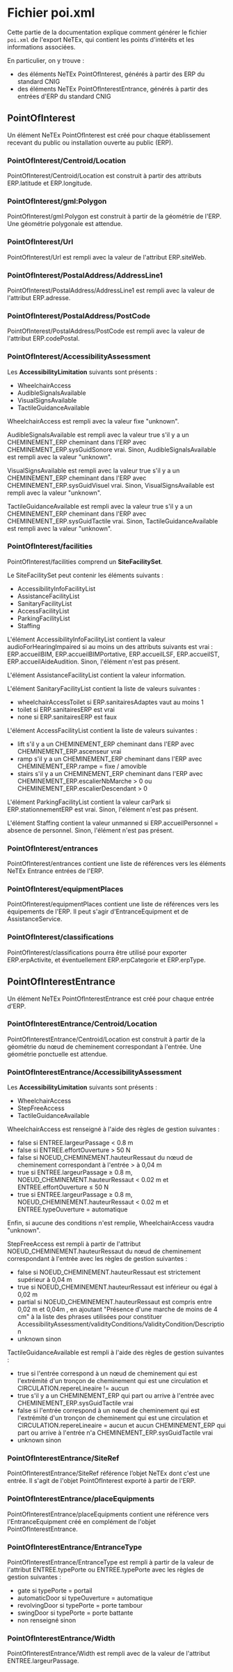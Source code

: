 # Fichier poi.xml

Cette partie de la documentation explique comment générer le fichier `poi.xml` de l'export NeTEx, qui contient les points d'intérêts et les informations associées.

En particulier, on y trouve :

- des éléments NeTEx PointOfInterest, générés à partir des ERP du standard CNIG
- des éléments NeTEx PointOfInterestEntrance, générés à partir des entrées d'ERP du standard CNIG

## PointOfInterest

Un élément NeTEx PointOfInterest est créé pour chaque établissement recevant du public ou installation ouverte au public (ERP).

### PointOfInterest/Centroid/Location

PointOfInterest/Centroid/Location est construit à partir des attributs ERP.latitude et ERP.longitude.

### PointOfInterest/gml:Polygon

PointOfInterest/gml:Polygon est construit à partir de la géométrie de l'ERP. Une géométrie polygonale est attendue.

### PointOfInterest/Url

PointOfInterest/Url est rempli avec la valeur de l'attribut ERP.siteWeb.

### PointOfInterest/PostalAddress/AddressLine1

PointOfInterest/PostalAddress/AddressLine1 est rempli avec la valeur de l'attribut ERP.adresse.

### PointOfInterest/PostalAddress/PostCode

PointOfInterest/PostalAddress/PostCode est rempli avec la valeur de l'attribut ERP.codePostal.

### PointOfInterest/AccessibilityAssessment

Les **AccessibilityLimitation** suivants sont présents :

- WheelchairAccess
- AudibleSignalsAvailable
- VisualSignsAvailable
- TactileGuidanceAvailable

WheelchairAccess est rempli avec la valeur fixe "unknown".

AudibleSignalsAvailable est rempli avec la valeur true s'il y a un CHEMINEMENT_ERP cheminant dans l'ERP avec CHEMINEMENT_ERP.sysGuidSonore vrai.
Sinon, AudibleSignalsAvailable est rempli avec la valeur "unknown".

VisualSignsAvailable est rempli avec la valeur true s'il y a un CHEMINEMENT_ERP cheminant dans l'ERP avec CHEMINEMENT_ERP.sysGuidVisuel vrai.
Sinon, VisualSignsAvailable est rempli avec la valeur "unknown".

TactileGuidanceAvailable est rempli avec la valeur true s'il y a un CHEMINEMENT_ERP cheminant dans l'ERP avec CHEMINEMENT_ERP.sysGuidTactile vrai.
Sinon, TactileGuidanceAvailable est rempli avec la valeur "unknown".

### PointOfInterest/facilities

PointOfInterest/facilities comprend un **SiteFacilitySet**.

Le SiteFacilitySet peut contenir les éléments suivants :

- AccessibilityInfoFacilityList
- AssistanceFacilityList
- SanitaryFacilityList
- AccessFacilityList
- ParkingFacilityList
- Staffing

L'élément AccessibilityInfoFacilityList contient la valeur audioForHearingImpaired si au moins un des attributs suivants est vrai : ERP.accueilBIM, ERP.accueilBIMPortative, ERP.accueilLSF, ERP.accueilST, ERP.accueilAideAudition. Sinon, l'élément n'est pas présent.

L'élément AssistanceFacilityList contient la valeur information.

L'élément SanitaryFacilityList contient la liste de valeurs suivantes :

- wheelchairAccessToilet si ERP.sanitairesAdaptes vaut au moins 1
- toilet si ERP.sanitairesERP est vrai
- none si ERP.sanitairesERP est faux

L'élément AccessFacilityList contient la liste de valeurs suivantes :

- lift s'il y a un CHEMINEMENT_ERP cheminant dans l'ERP avec CHEMINEMENT_ERP.ascenseur vrai
- ramp s'il y a un CHEMINEMENT_ERP cheminant dans l'ERP avec CHEMINEMENT_ERP.rampe =  fixe / amovible
- stairs s'il y a un CHEMINEMENT_ERP cheminant dans l'ERP avec CHEMINEMENT_ERP.escalierNbMarche > 0 ou CHEMINEMENT_ERP.escalierDescendant > 0

L'élément ParkingFacilityList contient la valeur carPark si ERP.stationnementERP est vrai. Sinon, l'élément n'est pas présent.

L'élément Staffing contient la valeur unmanned si ERP.accueilPersonnel = absence de personnel. Sinon, l'élément n'est pas présent.

### PointOfInterest/entrances

PointOfInterest/entrances contient une liste de références vers les éléments NeTEx Entrance entrées de l'ERP.

### PointOfInterest/equipmentPlaces

PointOfInterest/equipmentPlaces contient une liste de références vers les équipements de l'ERP. Il peut s'agir d'EntranceEquipment et de AssistanceService.

### PointOfInterest/classifications

PointOfInterest/classifications pourra être utilisé pour exporter ERP.erpActivite, et éventuellement ERP.erpCategorie et ERP.erpType.

## PointOfInterestEntrance

Un élément NeTEx PointOfInterestEntrance est créé pour chaque entrée d'ERP.

### PointOfInterestEntrance/Centroid/Location

PointOfInterestEntrance/Centroid/Location est construit à partir de la géométrie du nœud de cheminement correspondant à l'entrée. Une géométrie ponctuelle est attendue.

### PointOfInterestEntrance/AccessibilityAssessment

Les **AccessibilityLimitation** suivants sont présents :

- WheelchairAccess
- StepFreeAccess
- TactileGuidanceAvailable

WheelchairAccess est renseigné à l'aide des règles de gestion suivantes :

- false si ENTREE.largeurPassage < 0.8 m
- false si ENTREE.effortOuverture > 50 N
- false si NOEUD_CHEMINEMENT.hauteurRessaut du nœud de cheminement correspondant à l'entrée > à 0,04 m
- true si ENTREE.largeurPassage ≥ 0.8 m, NOEUD_CHEMINEMENT.hauteurRessaut < 0.02 m et ENTREE.effortOuverture ≤ 50 N
- true si ENTREE.largeurPassage ≥ 0.8 m, NOEUD_CHEMINEMENT.hauteurRessaut < 0.02 m et ENTREE.typeOuverture = automatique

Enfin, si aucune des conditions n'est remplie, WheelchairAccess vaudra "unknown".

StepFreeAccess est rempli à partir de l'attribut NOEUD_CHEMINEMENT.hauteurRessaut du nœud de cheminement correspondant à l'entrée avec les règles de gestion suivantes :

- false si NOEUD_CHEMINEMENT.hauteurRessaut est strictement supérieur à 0,04 m
- true si NOEUD_CHEMINEMENT.hauteurRessaut est inférieur ou égal à 0,02 m
- partial si NOEUD_CHEMINEMENT.hauteurRessaut est compris entre 0,02 m et 0,04m , en ajoutant "Présence d'une marche de moins de 4 cm" à la liste des phrases utilisées pour constituer AccessibilityAssessment/validityConditions/ValidityCondition/Description
- unknown sinon

TactileGuidanceAvailable est rempli à l'aide des règles de gestion suivantes :

- true si l'entrée correspond à un nœud de cheminement qui est l'extrémité d'un tronçon de cheminement qui est une circulation et CIRCULATION.repereLineaire != aucun
- true s'il y a un CHEMINEMENT_ERP qui part ou arrive à l'entrée avec CHEMINEMENT_ERP.sysGuidTactile vrai
- false si l'entrée correspond à un nœud de cheminement qui est l'extrémité d'un tronçon de cheminement qui est une circulation et CIRCULATION.repereLineaire = aucun et aucun CHEMINEMENT_ERP qui part ou arrive à l'entrée n'a CHEMINEMENT_ERP.sysGuidTactile vrai
- unknown sinon

### PointOfInterestEntrance/SiteRef

PointOfInterestEntrance/SiteRef référence l’objet NeTEx dont c'est une entrée. Il s'agit de l'objet PointOfInterest exporté à partir de l'ERP.

### PointOfInterestEntrance/placeEquipments

PointOfInterestEntrance/placeEquipments contient une référence vers l'EntranceEquipment créé en complément de l'objet PointOfInterestEntrance.

### PointOfInterestEntrance/EntranceType

PointOfInterestEntrance/EntranceType est rempli à partir de la valeur de l'attribut ENTREE.typePorte ou ENTREE.typePorte avec les règles de gestion suivantes :

- gate si typePorte = portail
- automaticDoor si typeOuverture = automatique
- revolvingDoor si typePorte = porte tambour
- swingDoor si typePorte = porte battante
- non renseigné sinon

### PointOfInterestEntrance/Width

PointOfInterestEntrance/Width est rempli avec de la valeur de l'attribut ENTREE.largeurPassage.
